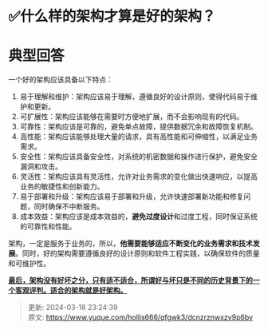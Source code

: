 # ✅什么样的架构才算是好的架构？

# 典型回答


一个好的架构应该具备以下特点：

1. 易于理解和维护：架构应该易于理解，遵循良好的设计原则，使得代码易于维护和更新。
2. 可扩展性：架构应该能够在需要时方便地扩展，而不会影响现有的代码。
3. 可靠性：架构应该是可靠的，避免单点故障，提供数据冗余和故障恢复机制。
4. 高性能：架构应该能够处理大量的请求，具有高性能和可伸缩性，以满足业务需求。
5. 安全性：架构应该具备安全性，对系统的机密数据和操作进行保护，避免安全漏洞和攻击。
6. 灵活性：架构应该具有灵活性，允许对业务需求的变化做出快速响应，以提高业务的敏捷性和创新能力。
7. 易于部署和升级：架构应该易于部署和升级，允许快速部署新功能和修复问题，同时确保不中断服务。
8. 成本效益：架构应该是成本效益的，**避免过度设计**和过度工程，同时保证系统的可靠性和性能。



架构，一定是服务于业务的，所以，**他需要能够适应不断变化的业务需求和技术发展**。同时，好的架构需要遵循良好的设计原则和软件工程实践，以确保软件的质量和可维护性。



**<u>最后，架构没有好坏之分，只有适不适合，所谓好与坏只是不同的历史背景下的一个客观评判。适合的架构就是好架构。</u>**



> 更新: 2024-03-18 23:24:39  
> 原文: <https://www.yuque.com/hollis666/qfgwk3/dcnzrznwxzv9p6bv>